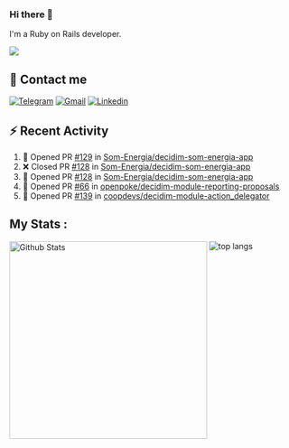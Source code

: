 ### Hi there 👋

I'm a Ruby on Rails developer.

<img src="https://komarev.com/ghpvc/?username=antopalidi&color=blueviolet">

## 📩 Contact me 
[![Telegram](https://img.shields.io/badge/Telegram-2CA5E0?style=for-the-badge&logo=telegram&logoColor=white)](https://t.me/anna_top)
[![Gmail](https://img.shields.io/badge/email-D14836?style=for-the-badge&logo=gmail&logoColor=white)](mailto:topalidisanna@gmail.com)
[![Linkedin](https://img.shields.io/badge/LinkedIn-0077B5?style=for-the-badge&logo=linkedin&logoColor=white)](https://www.linkedin.com/in/topalidi/)
<!-- [![Codewars](https://img.shields.io/badge/Codewars-B1361E?style=for-the-badge&logo=Codewars&logoColor=white)](https://www.codewars.com/users/antopalidi) -->

## :zap: Recent Activity

<!--START_SECTION:activity-->
1. 💪 Opened PR [#129](https://github.com/Som-Energia/decidim-som-energia-app/pull/129) in [Som-Energia/decidim-som-energia-app](https://github.com/Som-Energia/decidim-som-energia-app)
2. ❌ Closed PR [#128](https://github.com/Som-Energia/decidim-som-energia-app/pull/128) in [Som-Energia/decidim-som-energia-app](https://github.com/Som-Energia/decidim-som-energia-app)
3. 💪 Opened PR [#128](https://github.com/Som-Energia/decidim-som-energia-app/pull/128) in [Som-Energia/decidim-som-energia-app](https://github.com/Som-Energia/decidim-som-energia-app)
4. 💪 Opened PR [#66](https://github.com/openpoke/decidim-module-reporting-proposals/pull/66) in [openpoke/decidim-module-reporting-proposals](https://github.com/openpoke/decidim-module-reporting-proposals)
5. 💪 Opened PR [#139](https://github.com/coopdevs/decidim-module-action_delegator/pull/139) in [coopdevs/decidim-module-action_delegator](https://github.com/coopdevs/decidim-module-action_delegator)
<!--END_SECTION:activity-->

## My Stats :
<!--
<img alt="activity" src="https://streak-stats.demolab.com?user=antopalidi" />
-->
<div>
<img align="top" width="350px" alt="Github Stats" src="https://github-readme-stats-1-brown.vercel.app/api?username=antopalidi&count_private=true&show_icons=true&hide_border=true" />
<img align="top" alt="top langs" src="https://github-readme-stats-1-brown.vercel.app/api/top-langs/?username=antopalidi&layout=compact" />
 </div>
<!--
#### [My CV](https://antopalidi.github.io/my_cv/)
-->

<!--
**antopalidi/antopalidi** is a ✨ _special_ ✨ repository because its `README.md` (this file) appears on your GitHub profile.
-->
